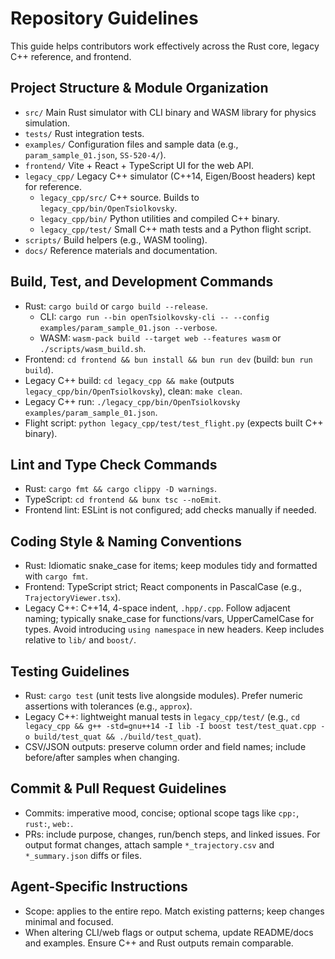 # Repository Guidelines

This guide helps contributors work effectively across the Rust core, legacy C++ reference, and frontend.

## Project Structure & Module Organization
- `src/` Main Rust simulator with CLI binary and WASM library for physics simulation.
- `tests/` Rust integration tests.
- `examples/` Configuration files and sample data (e.g., `param_sample_01.json`, `SS-520-4/`).
- `frontend/` Vite + React + TypeScript UI for the web API.
- `legacy_cpp/` Legacy C++ simulator (C++14, Eigen/Boost headers) kept for reference.
  - `legacy_cpp/src/` C++ source. Builds to `legacy_cpp/bin/OpenTsiolkovsky`.
  - `legacy_cpp/bin/` Python utilities and compiled C++ binary.
  - `legacy_cpp/test/` Small C++ math tests and a Python flight script.
- `scripts/` Build helpers (e.g., WASM tooling).
- `docs/` Reference materials and documentation.

## Build, Test, and Development Commands
- Rust: `cargo build` or `cargo build --release`.
  - CLI: `cargo run --bin openTsiolkovsky-cli -- --config examples/param_sample_01.json --verbose`.
  - WASM: `wasm-pack build --target web --features wasm` or `./scripts/wasm_build.sh`.
- Frontend: `cd frontend && bun install && bun run dev` (build: `bun run build`).
- Legacy C++ build: `cd legacy_cpp && make` (outputs `legacy_cpp/bin/OpenTsiolkovsky`), clean: `make clean`.
- Legacy C++ run: `./legacy_cpp/bin/OpenTsiolkovsky examples/param_sample_01.json`.
- Flight script: `python legacy_cpp/test/test_flight.py` (expects built C++ binary).

## Lint and Type Check Commands
- Rust: `cargo fmt && cargo clippy -D warnings`.
- TypeScript: `cd frontend && bunx tsc --noEmit`.
- Frontend lint: ESLint is not configured; add checks manually if needed.

## Coding Style & Naming Conventions
- Rust: Idiomatic snake_case for items; keep modules tidy and formatted with `cargo fmt`.
- Frontend: TypeScript strict; React components in PascalCase (e.g., `TrajectoryViewer.tsx`).
- Legacy C++: C++14, 4-space indent, `.hpp/.cpp`. Follow adjacent naming; typically snake_case for functions/vars, UpperCamelCase for types. Avoid introducing `using namespace` in new headers. Keep includes relative to `lib/` and `boost/`.

## Testing Guidelines
- Rust: `cargo test` (unit tests live alongside modules). Prefer numeric assertions with tolerances (e.g., `approx`).
- Legacy C++: lightweight manual tests in `legacy_cpp/test/` (e.g., `cd legacy_cpp && g++ -std=gnu++14 -I lib -I boost test/test_quat.cpp -o build/test_quat && ./build/test_quat`).
- CSV/JSON outputs: preserve column order and field names; include before/after samples when changing.

## Commit & Pull Request Guidelines
- Commits: imperative mood, concise; optional scope tags like `cpp:`, `rust:`, `web:`.
- PRs: include purpose, changes, run/bench steps, and linked issues. For output format changes, attach sample `*_trajectory.csv` and `*_summary.json` diffs or files.

## Agent-Specific Instructions
- Scope: applies to the entire repo. Match existing patterns; keep changes minimal and focused.
- When altering CLI/web flags or output schema, update README/docs and examples. Ensure C++ and Rust outputs remain comparable.
